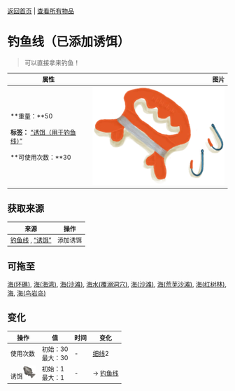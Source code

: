 [返回首页](index.md)   |  [查看所有物品](object.md)
# 钓鱼线（已添加诱饵）  
> 可以直接拿来钓鱼！  
  
  属性  |   图片   
 ----  |  ----:   
 **重量：**50<br><br>**标签：**	[“诱饵（用于钓鱼线）”](tag_FishingLineBait.md)<br><br>**可使用次数：**30  |  ![](Sprite/FishingLine.png)   
  
## 获取来源  
来源  |  操作  
----  |  ----  
[钓鱼线](FishingLine.md) , [“诱饵”](tag_Bait.md)  |  添加诱饵  
## 可拖至  
[海(环礁)](Sea_Atoll.md), [海(海湾)](Sea_Bay.md), [海(沙滩)](Sea_Beach.md), [海水(覆溺洞穴)](Sea_Cave.md), [海(沙滩)](Sea_Cove.md), [海(荒芜沙滩)](Sea_DesolateBeach.md), [海(红树林)](Sea_Mangroves.md), [海](Sea_Raft.md), [海(鸟岩岛)](Sea_Rocks.md)  
## 变化  
操作  |  值  |  时间  |  变化  
----  |  ----  |  ----  |  ----  
使用次数  |  初始：30<br>最大：30  |  -  |  [细线](CordFiber.md)2   
诱饵<img decoding="async" src="Sprite/SaturationFish.png" style="height:30px;">  |  初始：1<br>最大：1  |  -  |  → [钓鱼线](FishingLine.md)  
